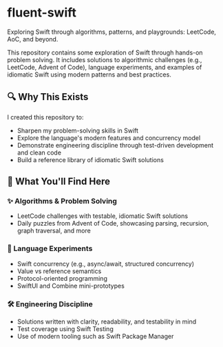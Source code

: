 # fluent-swift
Exploring Swift through algorithms, patterns, and playgrounds: LeetCode, AoC, and beyond.

This repository contains some exploration of Swift through hands-on problem solving. It includes solutions to algorithmic challenges (e.g., LeetCode, Advent of Code), language experiments, and examples of idiomatic Swift using modern patterns and best practices.


## 🔍 Why This Exists
I created this repository to:

* Sharpen my problem-solving skills in Swift
* Explore the language's modern features and concurrency model
* Demonstrate engineering discipline through test-driven development and clean code
* Build a reference library of idiomatic Swift solutions


## 🧩 What You'll Find Here
### ✨ Algorithms & Problem Solving
* LeetCode challenges with testable, idiomatic Swift solutions
* Daily puzzles from Advent of Code, showcasing parsing, recursion, graph traversal, and more


### 🔬 Language Experiments
* Swift concurrency (e.g., async/await, structured concurrency)
* Value vs reference semantics
* Protocol-oriented programming
* SwiftUI and Combine mini-prototypes


### 🛠️ Engineering Discipline
* Solutions written with clarity, readability, and testability in mind
* Test coverage using Swift Testing
* Use of modern tooling such as Swift Package Manager
